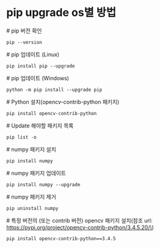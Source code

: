 # pip upgrade os별 방법

 \# pip 버전 확인 

```text
pip --version
```

\# pip 업데이트 \(Linux\)

```text
pip install pip --upgrade
```

\# pip 업데이트 \(Windows\)

```text
python -m pip install --upgrade pip
```

\# Python 설치\(opencv-contrib-python 패키지\)

```text
pip install opencv-contrib-python
```

\# Update 해야할 패키지 목록

```text
pip list -o
```

\# numpy 패키지 설치

```text
pip install numpy
```

\# numpy 패키지 업데이트

```text
pip install numpy --upgrade
```

\# numpy 패키지 제거

```text
pip uninstall numpy
```

\# 특정 버전의 \(또는 contrib 버전\) opencv 패키지 설치\(참조 url: https://pypi.org/project/opencv-contrib-python/3.4.5.20/\)

```text
pip install opencv-contrib-python==3.4.5
```

